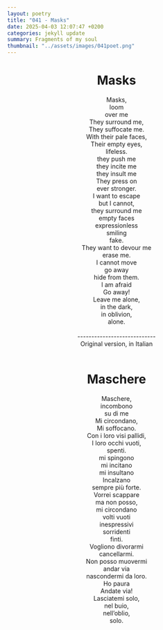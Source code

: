 ```yaml
---
layout: poetry
title: "041 - Masks"
date: 2025-04-03 12:07:47 +0200
categories: jekyll update
summary: Fragments of my soul
thumbnail: "../assets/images/041poet.png"
---
```


<div style="text-align: center;">
<h1>Masks</h1>
</div>
<div style="text-align: center;">
Masks,<br>
loom<br>
over me<br>
They surround me,<br>
They suffocate me.<br>
With their pale faces,<br>
Their empty eyes,<br>
lifeless.<br>
they push me<br>
they incite me<br>
they insult me<br>
They press on<br>
ever stronger.<br>
I want to escape<br>
but I cannot,<br>
they surround me<br>
empty faces<br>
expressionless<br>
smiling<br>
fake.<br>
They want to devour me<br>
erase me.<br>
I cannot move<br>
go away<br>
hide from them.<br>
I am afraid<br>
Go away!<br>
Leave me alone,<br>
in the dark,<br>
in oblivion,<br>
alone.<br>
</div>
<br>

<div style="text-align: center;"> 
----------------------------<br>
Original version, in Italian</div>
<br>
<div style="text-align: center;">
<h1>Maschere</h1>
</div>
<div style="text-align: center;">
Maschere,<br>
incombono<br>
su di me<br>
Mi circondano,<br>
Mi soffocano.<br>
Con i loro visi pallidi,<br>
I loro occhi vuoti,<br>
spenti.<br>
mi spingono<br>
mi incitano<br>
mi insultano<br>
Incalzano<br>
sempre più forte.<br>
Vorrei scappare<br>
ma non posso,<br>
mi circondano<br>
volti vuoti<br>
inespressivi<br>
sorridenti<br>
finti.<br>
Vogliono divorarmi<br>
cancellarmi.<br>
Non posso muovermi<br>
andar via<br>
nascondermi da loro.<br>
Ho paura<br>
Andate via!<br>
Lasciatemi solo,<br>
nel buio,<br>
nell’oblio,<br>
solo.<br>
</div>
